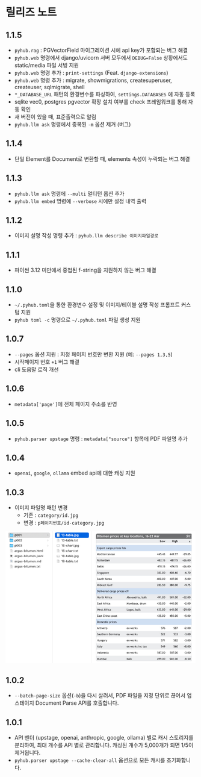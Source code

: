 # 릴리즈 노트

## 1.1.5

+ `pyhub.rag` : PGVectorField 마이그레이션 시에 api key가 포함되는 버그 해결
+ `pyhub.web` 명령에서 django/uvicorn 서버 모두에서 `DEBUG=False` 상황에서도 static/media 파일 서빙 지원
+ `pyhub.web` 명령 추가 : `print-settings` (Feat. `django-extensions`)
+ `pyhub.web` 명령 추가 : migrate, showmigrations, createsuperuser, createuser, sqlmigrate, shell
+ `*_DATABASE_URL` 패턴의 환경변수를 파싱하여, `settings.DATABASES` 에 자동 등록
+ sqlite vec0, postgres pgvector 확장 설치 여부를 check 프레임워크를 통해 자동 확인
+ 새 버전이 있을 때, 표준출력으로 알림
+ `pyhub.llm ask` 명령에서 중복된 `-m` 옵션 제거 (버그)

## 1.1.4

+ 단일 Element를 Document로 변환할 때, elements 속성이 누락되는 버그 해결

## 1.1.3

+ `pyhub.llm ask` 명령에 `--multi` 멀티턴 옵션 추가
+ `pyhub.llm embed` 명령에 `--verbose` 시에만 설정 내역 출력

## 1.1.2

+ 이미지 설명 작성 명령 추가 : `pyhub.llm describe 이미지파일경로`

## 1.1.1

+ 파이썬 3.12 미만에서 중첩된 f-string을 지원하지 않는 버그 해결

## 1.1.0

+ `~/.pyhub.toml`을 통한 환경변수 설정 및 이미지/테이블 설명 작성 프롬프트 커스텀 지원
+ `pyhub toml -c` 명령으로 `~/.pyhub.toml` 파일 생성 지원

## 1.0.7

+ `--pages` 옵션 지원 : 지정 페이지 번호만 변환 지원 (예: `--pages 1,3,5`)
+ 시작페이지 번호 `+1` 버그 해결
+ cli 도움말 로직 개선

## 1.0.6

+ `metadata['page']`에 전체 페이지 주소를 반영

## 1.0.5

+ `pyhub.parser upstage` 명령 : `metadata["source"]` 항목에 PDF 파일명 추가

## 1.0.4

+ `openai`, `google`, `ollama` embed api에 대한 캐싱 지원

## 1.0.3

+ 이미지 파일명 패턴 변경
    - 기존 : `category/id.jpg`
    - 변경 : `p페이지번호/id-category.jpg`

![](./assets/1.0.3.png)

## 1.0.2

+ `--batch-page-size` 옵션(`-b`)을 다시 살려서, PDF 파일을 지정 단위로 끊어서 업스테이지 Document Parse API를 호출합니다.

## 1.0.1

+ API 벤더 (upstage, openai, anthropic, google, ollama) 별로 캐시 스토리지를 분리하여, 최대 개수를 API 별로 관리합니다.
  캐싱된 개수가 5,000개가 되면 1/5이 제거됩니다.
+ `pyhub.parser upstage --cache-clear-all` 옵션으로 모든 캐시를 초기화합니다.